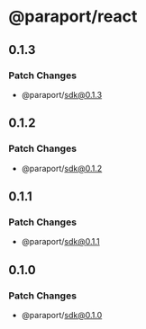 # @paraport/react

## 0.1.3

### Patch Changes

- @paraport/sdk@0.1.3

## 0.1.2

### Patch Changes

- @paraport/sdk@0.1.2

## 0.1.1

### Patch Changes

- @paraport/sdk@0.1.1

## 0.1.0

### Patch Changes

- @paraport/sdk@0.1.0
